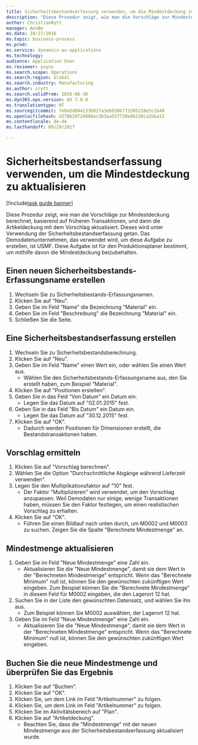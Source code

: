 ```yaml
--- 
title: Sicherheitsbestandserfassung verwenden, um die Mindestdeckung zu aktualisieren
description: "Diese Prozedur zeigt, wie man die Vorschläge zur Mindestdeckung berechnet, basierend auf früheren Transaktionen, und dann die Artikeldeckung mit dem Vorschlag aktualisiert."
author: ChristianRytt
manager: AnnBe
ms.date: 10/27/2016
ms.topic: business-process
ms.prod: 
ms.service: dynamics-ax-applications
ms.technology: 
audience: Application User
ms.reviewer: yuyus
ms.search.scope: Operations
ms.search.region: Global
ms.search.industry: Manufacturing
ms.author: crytt
ms.search.validFrom: 2016-06-30
ms.dyn365.ops.version: AX 7.0.0
ms.translationtype: HT
ms.sourcegitcommit: 7e0a5d044133b917a3eb9386773205218e5c1b40
ms.openlocfilehash: d278b20724006ec3b3aa557738e8b130ca2bba15
ms.contentlocale: de-de
ms.lasthandoff: 09/29/2017

---
```

# Sicherheitsbestandserfassung verwenden, um die Mindestdeckung zu aktualisieren

[!include[task guide banner](../../includes/task-guide-banner.md)]

Diese Prozedur zeigt, wie man die Vorschläge zur Mindestdeckung berechnet, basierend auf früheren Transaktionen, und dann die Artikeldeckung mit dem Vorschlag aktualisiert. Dieses wird unter Verwendung der Sicherheitsbestandserfassung getan. Das Demodatenunternehmen, das verwendet wird, um diese Aufgabe zu erstellen, ist USMF. Diese Aufgabe ist für den Produktionsplaner bestimmt, um mithilfe davon die Mindestdeckung beizubehalten.


## Einen neuen Sicherheitsbestands-Erfassungsname erstellen
1. Wechseln Sie zu Sicherheitsbestands-Erfassungsnamen.
2. Klicken Sie auf "Neu".
3. Geben Sie im Feld "Name" die Bezeichnung "Material" ein.
4. Geben Sie im Feld "Beschreibung" die Bezeichnung "Material" ein.
5. Schließen Sie die Seite.

## Eine Sicherheitsbestandserfassung erstellen
1. Wechseln Sie zu Sicherheitsbestandsberechnung.
2. Klicken Sie auf "Neu".
3. Geben Sie im Feld "Name" einen Wert ein, oder wählen Sie einen Wert aus.
    * Wählen Sie den Sicherheitsbestands-Erfassungsname aus, den Sie erstellt haben, zum Beispiel "Material".  
4. Klicken Sie auf "Positionen erstellen".
5. Geben Sie in das Feld "Von Datum" ein Datum ein.
    * Legen Sie das Datum auf "02.01.2015" fest.  
6. Geben Sie in das Feld "Bis Datum" ein Datum ein.
    * Legen Sie das Datum auf "30.12.2015" fest.  
7. Klicken Sie auf "OK".
    * Dadurch werden Positionen für Dimensionen erstellt, die Bestandstransaktionen haben.  

## Vorschlag ermitteln
1. Klicken Sie auf "Vorschlag berechnen".
2. Wählen Sie die Option "Durchschnittliche Abgänge während Lieferzeit verwenden".
3. Legen Sie den Multiplikationsfaktor auf "10" fest.
    * Der Faktor "Multiplizieren" wird verwendet, um den Vorschlag anzupassen. Weil Demodaten nur einige, wenige Transaktionen haben, müssen Sie den Faktor festlegen, um einen realistischen Vorschlag zu erhalten.  
4. Klicken Sie auf "OK".
    * Führen Sie einen Bildlauf nach unten durch, um M0002 und M0003 zu suchen. Zeigen Sie die Spalte "Berechnete Mindestmenge" an.   

## Mindestmenge aktualisieren
1. Geben Sie im Feld "Neue Mindestmenge" eine Zahl ein.
    * Aktualisieren Sie die "Neue Mindestmenge", damit sie dem Wert in der "Berechneten Mindestmenge" entspricht. Wenn das "Berechnete Minimum" null ist, können Sie den gewünschten zukünftigen Wert eingeben. Zum Beispiel können Sie die "Berechnete Mindestmenge" in diesem Feld für M0002 eingeben, die den Lagerort 12 hat.  
2. Suchen Sie in der Liste den gewünschten Datensatz, und wählen Sie ihn aus.
    * Zum Beispiel können Sie M0002 auswählen, der Lagerort 12 hat.  
3. Geben Sie im Feld "Neue Mindestmenge" eine Zahl ein.
    * Aktualisieren Sie die "Neue Mindestmenge", damit sie dem Wert in der "Berechneten Mindestmenge" entspricht. Wenn das "Berechnete Minimum" null ist, können Sie den gewünschten zukünftigen Wert eingeben.  

## Buchen Sie die neue Mindestmenge und überprüfen Sie das Ergebnis
1. Klicken Sie auf "Buchen".
2. Klicken Sie auf "OK".
3. Klicken Sie, um dem Link im Feld "Artikelnummer" zu folgen.
4. Klicken Sie, um dem Link im Feld "Artikelnummer" zu folgen.
5. Klicken Sie im Aktivitätsbereich auf "Plan".
6. Klicken Sie auf "Artikeldeckung".
    * Beachten Sie, dass die "Mindestmenge" mit der neuen Mindestmenge aus der Sicherheitsbestandserfassung aktualisiert wurde.  


